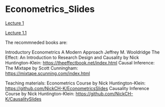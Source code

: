 # Econometrics_Slides

[Lecture 1](https://andrahiriscau.github.io/Econometrics_Slides/Lecture_1/Econometrics.html#1)

[Lecture 1.1](https://andrahiriscau.github.io/Econometrics_Slides/Chapter_2/Chapter_2.html#1)



The recommneded books are:

Introductory Econometrics A Modern Approach Jeffrey M. Wooldridge
The Effect: An Introduction to Research Design and Causality by Nick Huntington-Klein: https://theeffectbook.net/index.html
Causal Inference: The Mixtape by Scott Cunningham: https://mixtape.scunning.com/index.html

Teaching materials:
Econometrics Course by Nick Huntington-Klein: https://github.com/NickCH-K/EconometricsSlides
Causality Inference Course by Nick Huntington-Klein: https://github.com/NickCH-K/CausalitySlides
